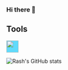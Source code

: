 ### Hi there 👋

<!--
Here are some ideas to get you started:

- 🔭 I’m currently working on ...
- 🌱 I’m currently learning ...
- 👯 I’m looking to collaborate on ...
- 🤔 I’m looking for help with ...
- 💬 Ask me about ...
- 📫 How to reach me: ...
- 😄 Pronouns: ...
- ⚡ Fun fact: ...
-->

## Tools

<img height="32" width="32" style="background-color:#61DAFB" src="https://cdn.jsdelivr.net/npm/simple-icons@v4/icons/react.svg" />

![Rash's GitHub stats](https://github-readme-stats.vercel.app/api?username=IamRash-7&show_icons=true&hide=stars,issues&theme=algolia)


